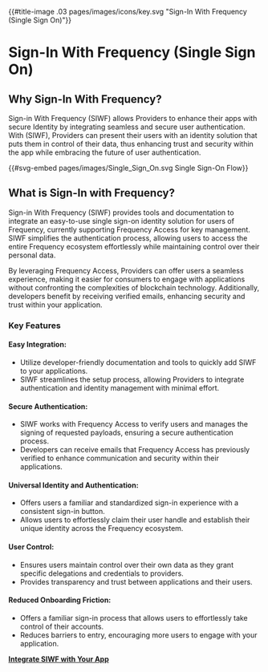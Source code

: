{{#title-image .03 pages/images/icons/key.svg "Sign-In With Frequency (Single Sign On)"}}

# Sign-In With Frequency (Single Sign On)

## Why Sign-In With Frequency?

Sign-in With Frequency (SIWF) allows Providers to enhance their apps with secure Identity by integrating seamless and secure user authentication. With (SIWF), Providers can present their users with an identity solution that puts them in control of their data, thus enhancing trust and security within the app while embracing the future of user authentication.

{{#svg-embed pages/images/Single_Sign_On.svg Single Sign-On Flow}}

## What is Sign-In with Frequency?

Sign-in With Frequency (SIWF) provides tools and documentation to integrate an easy-to-use single sign-on identity solution for users of Frequency, currently supporting Frequency Access for key management.
SIWF simplifies the authentication process, allowing users to access the entire Frequency ecosystem effortlessly while maintaining control over their personal data.

By leveraging Frequency Access, Providers can offer users a seamless experience, making it easier for consumers to engage with applications without confronting the complexities of blockchain technology.
Additionally, developers benefit by receiving verified emails, enhancing security and trust within your application.

### Key Features

#### Easy Integration:

- Utilize developer-friendly documentation and tools to quickly add SIWF to your applications.
- SIWF streamlines the setup process, allowing Providers to integrate authentication and identity management with minimal effort.


#### Secure Authentication:

- SIWF works with Frequency Access to verify users and manages the signing of requested payloads, ensuring a secure authentication process.
- Developers can receive emails that Frequency Access has previously verified to enhance communication and security within their applications.


#### Universal Identity and Authentication:

- Offers users a familiar and standardized sign-in experience with a consistent sign-in button.
- Allows users to effortlessly claim their user handle and establish their unique identity across the Frequency ecosystem.

#### User Control:

- Ensures users maintain control over their own data as they grant specific delegations and credentials to providers.
- Provides transparency and trust between applications and their users.

#### Reduced Onboarding Friction:

- Offers a familiar sign-in process that allows users to effortlessly take control of their accounts.
- Reduces barriers to entry, encouraging more users to engage with your application.

**[Integrate SIWF with Your App](https://projectlibertylabs.github.io/gateway/GettingStarted/SSO.html)**
